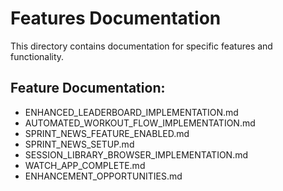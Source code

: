 # Features Documentation

This directory contains documentation for specific features and functionality.

## Feature Documentation:
- ENHANCED_LEADERBOARD_IMPLEMENTATION.md
- AUTOMATED_WORKOUT_FLOW_IMPLEMENTATION.md
- SPRINT_NEWS_FEATURE_ENABLED.md
- SPRINT_NEWS_SETUP.md
- SESSION_LIBRARY_BROWSER_IMPLEMENTATION.md
- WATCH_APP_COMPLETE.md
- ENHANCEMENT_OPPORTUNITIES.md
